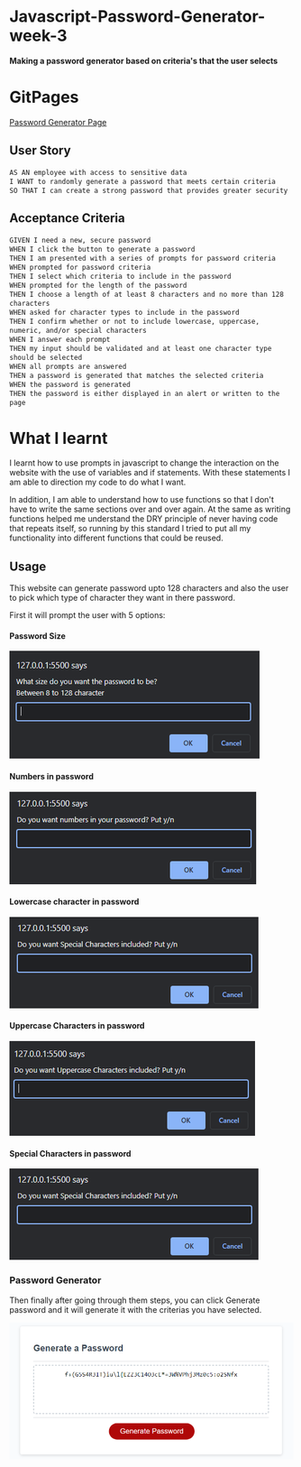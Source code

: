 # Javascript-Password-Generator-week-3

**Making a password generator based on criteria's that the user selects**

# GitPages

[Password Generator Page](https://amillsy.github.io/Javascript-Password-Generator-week-3/)


## User Story

```
AS AN employee with access to sensitive data
I WANT to randomly generate a password that meets certain criteria
SO THAT I can create a strong password that provides greater security
```

## Acceptance Criteria

```
GIVEN I need a new, secure password
WHEN I click the button to generate a password
THEN I am presented with a series of prompts for password criteria
WHEN prompted for password criteria
THEN I select which criteria to include in the password
WHEN prompted for the length of the password
THEN I choose a length of at least 8 characters and no more than 128 characters
WHEN asked for character types to include in the password
THEN I confirm whether or not to include lowercase, uppercase, numeric, and/or special characters
WHEN I answer each prompt
THEN my input should be validated and at least one character type should be selected
WHEN all prompts are answered
THEN a password is generated that matches the selected criteria
WHEN the password is generated
THEN the password is either displayed in an alert or written to the page
```

# What I learnt

I learnt how to use prompts in javascript to change the interaction on the website with the use of variables and if statements. With these statements I am able to direction my code to do what I want. 

In addition, I am able to understand how to use functions so that I don't have to write the same sections over and over again. At the same as writing functions helped me understand the DRY principle of never having code that repeats itself, so running by this standard I tried to put all my functionality into different functions that could be reused.

## Usage

This website can generate password upto 128 characters and also the user to pick which type of character they want in there password.

First it will prompt the user with 5 options:

#### Password Size
![Asking the user for password size](./Assets/Readme-Images/PasswordSize.png)

#### Numbers in password
![Asking the user if they want numbers in password](./Assets/Readme-Images/Numbers.png)

#### Lowercase character in password
![Asking the user if they want lowercase Characters in password](./Assets/Readme-Images/Special%20Characters.png)

#### Uppercase Characters in password
![Asking the user if they want Uppercase Characters in password](./Assets/Readme-Images/Uppercase%20Characters.png)

#### Special Characters in password
![Asking the user if they want Special Characters in password](./Assets/Readme-Images/Special%20Characters.png)

### Password Generator

Then finally after going through them steps, you can click Generate password and it will generate it with the criterias you have selected.

![Generating password](./Assets/Readme-Images/PasswordGenerator.png)


